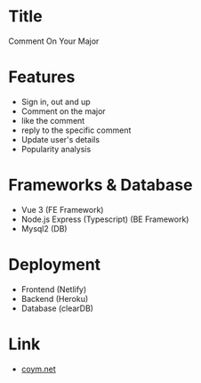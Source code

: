 # Title
Comment On Your Major

# Features
- Sign in, out and up
- Comment on the major
- like the comment
- reply to the specific comment
- Update user's details
- Popularity analysis

# Frameworks & Database
- Vue 3 (FE Framework)
- Node.js Express (Typescript) (BE Framework)
- Mysql2 (DB)

# Deployment
- Frontend (Netlify)
- Backend (Heroku)
- Database (clearDB)

# Link
- [coym.net](coym.net)